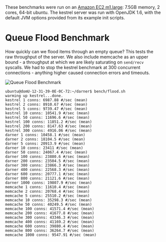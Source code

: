 These benchmarks were run on an [Amazon EC2 m1.large](http://aws.amazon.com/ec2/instance-types/): 7.5GB memory, 2 cores,
64-bit ubuntu. The kestrel server was run with OpenJDK 1.6, with the default JVM options provided from its example init
scripts.

# Queue Flood Benchmark

How quickly can we flood items through an empty queue?  This tests the raw throughput of the server.  We also include
memcache as an upper bound - a throughput at which we are likely saturating on `send/recv` syscalls.  We had to stop the
kestrel benchmark at 300 concurrent connections - anything higher caused connection errors and timeouts.

![Queue Flood Benchmark](/wavii/darner/raw/master/docs/images/bench_queue_flood.png)

```
ubuntu@domU-12-31-39-0E-0C-72:~/darner$ bench/flood.sh 
warming up kestrel...done.
kestrel 1 conns: 6987.88 #/sec (mean)
kestrel 2 conns: 8910.67 #/sec (mean)
kestrel 5 conns: 9739.47 #/sec (mean)
kestrel 10 conns: 10541.9 #/sec (mean)
kestrel 50 conns: 11696.6 #/sec (mean)
kestrel 100 conns: 11851.2 #/sec (mean)
kestrel 200 conns: 8147.63 #/sec (mean)
kestrel 300 conns: 4916.06 #/sec (mean)
darner 1 conns: 10458.1 #/sec (mean)
darner 2 conns: 18104.5 #/sec (mean)
darner 5 conns: 20913.9 #/sec (mean)
darner 10 conns: 23411 #/sec (mean)
darner 50 conns: 24067.4 #/sec (mean)
darner 100 conns: 23880.6 #/sec (mean)
darner 200 conns: 23504.5 #/sec (mean)
darner 300 conns: 23866.3 #/sec (mean)
darner 400 conns: 22568.3 #/sec (mean)
darner 600 conns: 20777.1 #/sec (mean)
darner 800 conns: 21121.6 #/sec (mean)
darner 1000 conns: 19807.9 #/sec (mean)
memcache 1 conns: 11610.4 #/sec (mean)
memcache 2 conns: 20768.4 #/sec (mean)
memcache 5 conns: 25510.2 #/sec (mean)
memcache 10 conns: 35298.3 #/sec (mean)
memcache 50 conns: 40249.5 #/sec (mean)
memcache 100 conns: 41571.4 #/sec (mean)
memcache 200 conns: 41677.8 #/sec (mean)
memcache 300 conns: 43346.3 #/sec (mean)
memcache 400 conns: 41169.2 #/sec (mean)
memcache 600 conns: 39880.4 #/sec (mean)
memcache 800 conns: 36264.7 #/sec (mean)
memcache 1000 conns: 9547.91 #/sec (mean)
```
